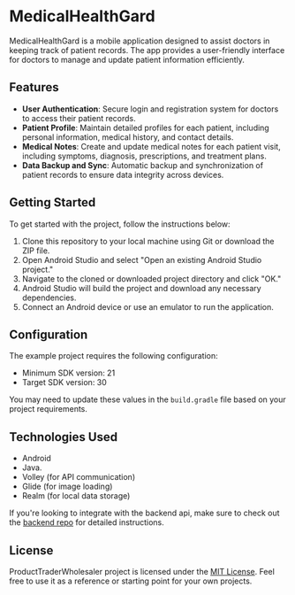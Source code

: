 # MedicalHealthGard

MedicalHealthGard is a mobile application designed to assist doctors in keeping track of patient records. The app provides a user-friendly interface for doctors to manage and update patient information efficiently.

## Features

- **User Authentication**: Secure login and registration system for doctors to access their patient records.
- **Patient Profile**: Maintain detailed profiles for each patient, including personal information, medical history, and contact details.
- **Medical Notes**: Create and update medical notes for each patient visit, including symptoms, diagnosis, prescriptions, and treatment plans.
- **Data Backup and Sync**: Automatic backup and synchronization of patient records to ensure data integrity across devices.


## Getting Started

To get started with the project, follow the instructions below:

1. Clone this repository to your local machine using Git or download the ZIP file.
2. Open Android Studio and select "Open an existing Android Studio project."
3. Navigate to the cloned or downloaded project directory and click "OK."
4. Android Studio will build the project and download any necessary dependencies.
5. Connect an Android device or use an emulator to run the application.


## Configuration

The example project requires the following configuration:

- Minimum SDK version: 21
- Target SDK version: 30

You may need to update these values in the `build.gradle` file based on your project requirements.


## Technologies Used

- Android
- Java.
- Volley (for API communication)
- Glide (for image loading)
- Realm (for local data storage)

If you're looking to integrate with the backend api, make sure to check out the  [backend repo](https://github.com/cgardesey/mhg) for detailed instructions.

## License

ProductTraderWholesaler project is licensed under the [MIT License](https://opensource.org/licenses/MIT). Feel free to use it as a reference or starting point for your own projects.
